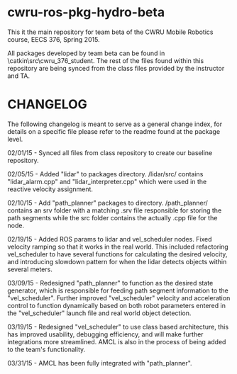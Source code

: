 # cwru-ros-pkg-hydro-beta
This it the main repository for team beta of the CWRU Mobile Robotics course, EECS 376, Spring 2015.

All packages developed by team beta can be found in \catkin\src\cwru_376_student.
The rest of the files found within this repository are being synced from the class files provided by the instructor and TA.

# CHANGELOG

The following changelog is meant to serve as a general change index,
for details on a specific file please refer to the readme found at the package level.

02/01/15 - Synced all files from class repository to create our baseline repository.

02/05/15 - Added "lidar" to packages directory. /lidar/src/ contains "lidar_alarm.cpp" and "lidar_interpreter.cpp" which were used in the reactive velocity assignment.

02/10/15 - Add "path_planner" packages to directory. /path_planner/ contains an srv folder with a matching .srv file responsible for storing the path segments while the src folder contains the actually .cpp file for the node.

02/19/15 - Added ROS params to lidar and vel_scheduler nodes. Fixed velocity ramping so that it works in the real world. This included refactoring vel_scheduler to have several functions for calculating the desired velocity, and introducing  slowdown pattern for when the lidar detects objects within several meters. 

03/09/15 - Redesigned "path_planner" to function as the desired state generator, which is responsible for feeding path segment information to the "vel_scheduler". Further improved "vel_scheduler" velocity and acceleration control to function dynamically based on both robot parameters entered in the "vel_scheduler" launch file and real world object detection.

03/19/15 - Redesigned "vel_scheduler" to use class based architecture, this has improved usability, debugging efficiency, and will make further integrations more streamlined. AMCL is also in the process of being added to the team's functionality.

03/31/15 - AMCL has been fully integrated with "path_planner".
